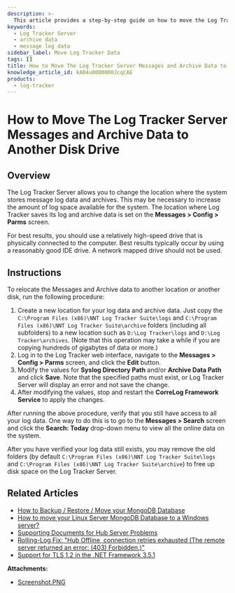 ```yaml
---
description: >-
  This article provides a step-by-step guide on how to move the Log Tracker Server messages and archive data to another disk drive to increase log space.
keywords:
  - Log Tracker Server
  - archive data
  - message log data
sidebar_label: Move Log Tracker Data
tags: []
title: How to Move The Log Tracker Server Messages and Archive Data to Another Disk Drive
knowledge_article_id: kA04u0000000JcqCAE
products:
  - log-tracker
---
```


# How to Move The Log Tracker Server Messages and Archive Data to Another Disk Drive

## Overview

The Log Tracker Server allows you to change the location where the system stores message log data and archives. This may be necessary to increase the amount of log space available for the system. The location where Log Tracker saves its log and archive data is set on the **Messages > Config > Parms** screen.

For best results, you should use a relatively high-speed drive that is physically connected to the computer. Best results typically occur by using a reasonably good IDE drive. A network mapped drive should not be used.

## Instructions

To relocate the Messages and Archive data to another location or another disk, run the following procedure:

1. Create a new location for your log data and archive data. Just copy the `C:\Program Files (x86)\NNT Log Tracker Suite\logs` and `C:\Program Files (x86)\NNT Log Tracker Suite\archive` folders (including all subfolders) to a new location such as `D:\Log Tracker\logs` and `D:\Log Tracker\archives`. (Note that this operation may take a while if you are copying hundreds of gigabytes of data or more.)
2. Log in to the Log Tracker web interface, navigate to the **Messages > Config > Parms** screen, and click the **Edit** button.
3. Modify the values for **Syslog Directory Path** and/or **Archive Data Path** and click **Save**. Note that the specified paths must exist, or Log Tracker Server will display an error and not save the change.
4. After modifying the values, stop and restart the **CorreLog Framework Service** to apply the changes.

After running the above procedure, verify that you still have access to all your log data. One way to do this is to go to the **Messages > Search** screen and click the **Search: Today** drop-down menu to view all the online data on the system.

After you have verified your log data still exists, you may remove the old folders (by default `C:\Program Files (x86)\NNT Log Tracker Suite\logs` and `C:\Program Files (x86)\NNT Log Tracker Suite\archive`) to free up disk space on the Log Tracker Server.

## Related Articles

- [How to Backup / Restore / Move your MongoDB Database](#)
- [How to move your Linux Server MongoDB Database to a Windows server?](#)
- [Supporting Documents for Hub Server Problems](#)
- [Rolling-Log Fix: "Hub Offline, connection retries exhausted (The remote server returned an error: (403) Forbidden.)"]( #)
- [Support for TLS 1.2 in the .NET Framework 3.5.1](#)

**Attachments:**
- [Screenshot.PNG](#)